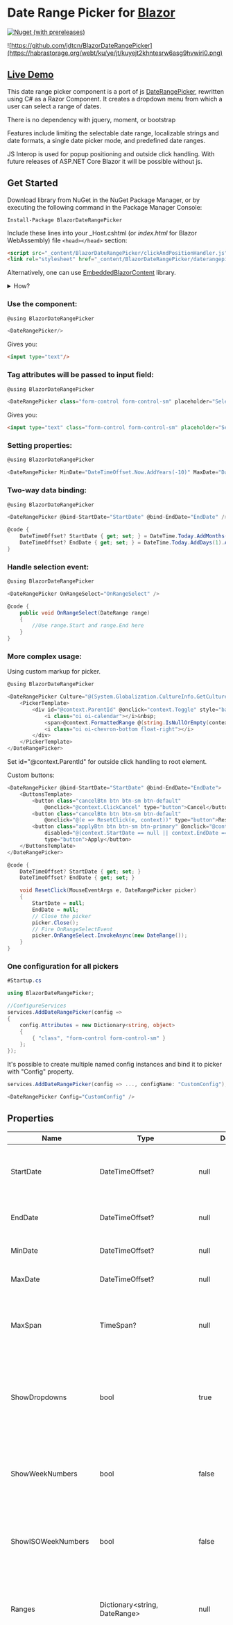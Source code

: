 Date Range Picker for [Blazor](https://blazor.net/)
=====================

[![Nuget (with prereleases)](https://img.shields.io/nuget/vpre/BlazorDateRangePicker.svg)](https://www.nuget.org/packages/BlazorDateRangePicker/)

![https://github.com/jdtcn/BlazorDateRangePicker](https://habrastorage.org/webt/ku/ye/jt/kuyejt2khntesrw6asg9hvwiri0.png)

## [Live Demo](https://blazordaterangepicker.azurewebsites.net/)

This date range picker component is a port of js [DateRangePicker](https://github.com/dangrossman/daterangepicker/), rewritten using C# as a Razor Component.
It creates a dropdown menu from which a user can select a range of dates.

There is no dependency with jquery, moment, or bootstrap

Features include limiting the selectable date range, localizable strings and date formats,
a single date picker mode, and predefined date ranges.

JS Interop is used for popup positioning and outside click handling. With future releases of ASP.NET Core Blazor it will be possible without js.

## Get Started

Download library from NuGet in the NuGet Package Manager, or by executing the following command in the Package Manager Console:
````shell
Install-Package BlazorDateRangePicker
````

Include these lines into your _Host.cshtml (or *index.html* for Blazor WebAssembly) file `<head></head>` section:

````html
<script src="_content/BlazorDateRangePicker/clickAndPositionHandler.js"></script>
<link rel="stylesheet" href="_content/BlazorDateRangePicker/daterangepicker.min.css" />
```` 

Alternatively, one can use [EmbeddedBlazorContent](https://github.com/SamProf/EmbeddedBlazorContent) library.

<details>
<summary>How?</summary>
<p>

````shell
Install-Package EmbeddedBlazorContent
````

````C#
#Startup.cs

using EmbeddedBlazorContent;

//Configure
//after app.UseStaticFiles();
app.UseEmbeddedBlazorContent(typeof(BlazorDateRangePicker.DateRangePicker).Assembly);
````

````C#
# _Host.cshtml
@using EmbeddedBlazorContent
....
<head>
....
@Html.EmbeddedBlazorContent()
...
</head>
````

</p>
</details>

### Use the component:

````C#
@using BlazorDateRangePicker

<DateRangePicker/>
````
Gives you:
````HTML
<input type="text"/>
````
### Tag attributes will be passed to input field:

````C#
@using BlazorDateRangePicker

<DateRangePicker class="form-control form-control-sm" placeholder="Select dates..." />
````
Gives you:
````HTML
<input type="text" class="form-control form-control-sm" placeholder="Select dates..."/>
````

### Setting properties:
````C#
@using BlazorDateRangePicker

<DateRangePicker MinDate="DateTimeOffset.Now.AddYears(-10)" MaxDate="DateTimeOffset.Now" />
````

### Two-way data binding:
````C#
@using BlazorDateRangePicker

<DateRangePicker @bind-StartDate="StartDate" @bind-EndDate="EndDate" />

@code {
    DateTimeOffset? StartDate { get; set; } = DateTime.Today.AddMonths(-1);
    DateTimeOffset? EndDate { get; set; } = DateTime.Today.AddDays(1).AddTicks(-1);
}
````

### Handle selection event:
````C#
@using BlazorDateRangePicker

<DateRangePicker OnRangeSelect="OnRangeSelect" />

@code {
    public void OnRangeSelect(DateRange range)
    {
        //Use range.Start and range.End here
    }
}
````

### More complex usage:
Using custom markup for picker.
````C#
@using BlazorDateRangePicker

<DateRangePicker Culture="@(System.Globalization.CultureInfo.GetCultureInfo("en-US"))">
    <PickerTemplate>
        <div id="@context.ParentId" @onclick="context.Toggle" style="background: #fff; cursor: pointer; padding: 5px 10px; width: 250px; border: 1px solid #ccc;">
            <i class="oi oi-calendar"></i>&nbsp;
            <span>@context.FormattedRange @(string.IsNullOrEmpty(context.FormattedRange) ? "Choose dates..." : "")</span>
            <i class="oi oi-chevron-bottom float-right"></i>
        </div>
    </PickerTemplate>
</DateRangePicker>
````
Set id="@context.ParentId" for outside click handling to root element.

Custom buttons:

````C#
<DateRangePicker @bind-StartDate="StartDate" @bind-EndDate="EndDate">
    <ButtonsTemplate>
        <button class="cancelBtn btn btn-sm btn-default" 
            @onclick="@context.ClickCancel" type="button">Cancel</button>
        <button class="cancelBtn btn btn-sm btn-default" 
            @onclick="@(e => ResetClick(e, context))" type="button">Reset</button>
        <button class="applyBtn btn btn-sm btn-primary" @onclick="@context.ClickApply"
            disabled="@(context.StartDate == null || context.EndDate == null)" 
            type="button">Apply</button>
    </ButtonsTemplate>
</DateRangePicker>

@code {
    DateTimeOffset? StartDate { get; set; }
    DateTimeOffset? EndDate { get; set; }

    void ResetClick(MouseEventArgs e, DateRangePicker picker)
    {
        StartDate = null;
        EndDate = null;
        // Close the picker
        picker.Close();
        // Fire OnRangeSelectEvent
        picker.OnRangeSelect.InvokeAsync(new DateRange());
    }
}
````

### One configuration for all pickers

````C#
#Startup.cs

using BlazorDateRangePicker;

//ConfigureServices
services.AddDateRangePicker(config =>
{
    config.Attributes = new Dictionary<string, object>
    {
        { "class", "form-control form-control-sm" }
    };
});
````
It's possible to create multiple named config instances and bind it to picker with "Config" property.

````C#
services.AddDateRangePicker(config => ..., configName: "CustomConfig");

<DateRangePicker Config="CustomConfig" />
````

## Properties

| Name | Type | DefaultValue |  Description |
|------|------|--------------|--------------|
|StartDate|DateTimeOffset?|null|The beginning date of the initially selected date range.|
|EndDate|DateTimeOffset?|null|The end date of the initially selected date range.|
|MinDate|DateTimeOffset?|null|The earliest date a user may select.|
|MaxDate|DateTimeOffset?|null|The latest date a user may select.|
|MaxSpan|TimeSpan?|null|The maximum span between the selected start and end dates.|
|ShowDropdowns|bool|true|Show year and month select boxes above calendars to jump to a specific month and year.|
|ShowWeekNumbers|bool|false|Show localized week numbers at the start of each week on the calendars.|
|ShowISOWeekNumbers|bool|false|Show ISO week numbers at the start of each week on the calendars.|
|Ranges|Dictionary<string, DateRange>|null|Set predefined date ranges the user can select from. Each key is the label for the range.|
|ShowCustomRangeLabel|bool|true|Displays "Custom Range" at the end of the list of predefined ranges, when the ranges option is used. This option will be highlighted whenever the current date range selection does not match one of the predefined ranges. Clicking it will display the calendars to select a new range.|
|AlwaysShowCalendars|bool|false|Normally, if you use the ranges option to specify pre-defined date ranges, calendars for choosing a custom date range are not shown until the user clicks "Custom Range". When this option is set to true, the calendars for choosing a custom date range are always shown instead.|
|Opens|SideType enum: Left/Right/Center|Right|Whether the picker appears aligned to the left, to the right, or centered under the HTML element it's attached to.|
|Drops|DropsType enum: Down/Up|Down|Whether the picker appears below (default) or above the HTML element it's attached to.|
|ButtonClasses|string|btn btn-sm|CSS class names that will be added to both the apply and cancel buttons.|
|ApplyButtonClasses|string|btn-primary|CSS class names that will be added only to the apply button.|
|CancelButtonClasses|string|btn-default|CSS class names that will be added only to the cancel button.|
|Culture|CultureInfo|CultureInfo.CurrentCulture|Allows you to provide localized strings for buttons and labels, customize the date format, and change the first day of week for the calendars.|
|SingleDatePicker|bool|false|Show only a single calendar to choose one date, instead of a range picker with two calendars. The start and end dates provided to your callback will be the same single date chosen.|
|AutoApply|bool|false|Hide the apply and cancel buttons, and automatically apply a new date range as soon as two dates are clicked.|
|LinkedCalendars|bool|false|When enabled, the two calendars displayed will always be for two sequential months (i.e. January and February), and both will be advanced when clicking the left or right arrows above the calendars. When disabled, the two calendars can be individually advanced and display any month/year.|
|DaysEnabledFunction|Func<DateTimeOffset,bool>|_ => true|A function that is passed each date in the two calendars before they are displayed, and may return true or false to indicate whether that date should be available for selection or not.|
|CustomDateFunction|Func<DateTimeOffset,bool>|_ => true|A function that is passed each date in the two calendars before they are displayed, and may return a string or array of CSS class names to apply to that date's calendar cell.|
|CustomDateClass|string|string.Empty|String of CSS class name to apply to that custom date's calendar cell.|
|ApplyLabel|string|"Apply"|Apply button text.|
|CancelLabel|string|"Cancel"|Cancel button text.|
|CustomRangeLabel|string|"Custom range"|Custom range label at the end of the list of predefined ranges.|
|Config|string|null|Name of the named configuration to use with this picker instance.|
|ShowOnlyOneCalendar|bool|false|Show only one calendar in the picker instead of two calendars.|
|CloseOnOutsideClick|bool|true|Whether the picker should close on outside click.|
|AutoAdjustCalendars|bool|true|Whether the picker should pick the months based on selected range.|
|PickerTemplate|RenderFragment<DateRangePicker>|null|Custom input field template|
|ButtonsTemplate|RenderFragment<DateRangePicker>|null|Custom picker buttons template|

## Events

| Name | Type | Description |
|------|------|-------------|
|OnRangeSelect|DateRange|Triggered when the apply button is clicked, or when a predefined range is clicked.|
|OnOpened|void|An event that is invoked when the DatePicker is opened.|
|OnClosed|void|An event that is invoked when the DatePicker is closed.|
|OnCancel|bool|An event that is invoked when user cancels the selection (`true` if by pressing "Cancel" button, `false` if by backdrop click).|
|OnMonthChanged|void|An event that is invoked when left or right calendar's month changed.|

## Methods

| Name |Description |
|------|------------|
|Open|Show picker popup.|
|Close|Close picker popup.|
|Toggle|Toggle picker popup state.|
|virtual InvokeClickOutside|A JSInvocable callback to handle outside click. When inherited can be overridden to modify outside click closing behavior.|

## Types

DateRange:
````C#
public class DateRange
{
    public DateTimeOffset Start { get; set; }
    public DateTimeOffset End { get; set; }
}
````

>Note: 
>DateRange Start and End is in local timezone. 
>
>The Start property is the start of a selected day (dateTime.Date).
>
>The End property is the end of a selected day (dateTime.Date.AddDays(1).AddTicks(-1)).

## Changelog

### 2.5.0

1. Add `OnMonthChanged` event (#19)

### 2.4.0

1. Add `ButtonsTemplate` property to make custom picker buttons possible (#17)

### 2.3.0

1. Fix an issue with month selection in calendars (#14).
2. Add AutoAdjustCalendars property.
3. Expose LeftCalendar and RightCalendar DateRangePicker options (ability to select the months manually).
4. Fix an issue with FirstDayOfWeek property when the first day is not sunday or monday.

### 2.2.0

1. Fixed performance issue with js outside click handler.

### 2.1.0

1. OnCancel event added.

### 2.0.0

1. Updated to support .NET Core 3.1.0 projects
2. Now in Blazor WebAssembly we need to add library static assets manually

In .NET Core 3.0.0 projects you should stay on 1.\*.\* version
 
## License

The MIT License (MIT)

Copyright (c) 2019 Sergey Zaikin

Permission is hereby granted, free of charge, to any person obtaining a copy
of this software and associated documentation files (the "Software"), to deal
in the Software without restriction, including without limitation the rights
to use, copy, modify, merge, publish, distribute, sublicense, and/or sell
copies of the Software, and to permit persons to whom the Software is
furnished to do so, subject to the following conditions:

The above copyright notice and this permission notice shall be included in
all copies or substantial portions of the Software.

THE SOFTWARE IS PROVIDED "AS IS", WITHOUT WARRANTY OF ANY KIND, EXPRESS OR
IMPLIED, INCLUDING BUT NOT LIMITED TO THE WARRANTIES OF MERCHANTABILITY,
FITNESS FOR A PARTICULAR PURPOSE AND NONINFRINGEMENT. IN NO EVENT SHALL THE
AUTHORS OR COPYRIGHT HOLDERS BE LIABLE FOR ANY CLAIM, DAMAGES OR OTHER
LIABILITY, WHETHER IN AN ACTION OF CONTRACT, TORT OR OTHERWISE, ARISING FROM,
OUT OF OR IN CONNECTION WITH THE SOFTWARE OR THE USE OR OTHER DEALINGS IN
THE SOFTWARE.